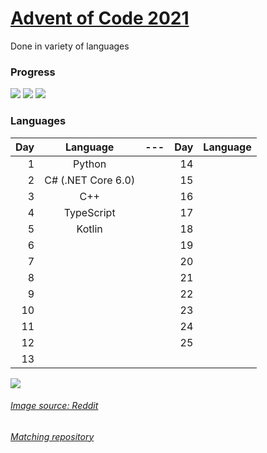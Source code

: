 # [Advent of Code 2021](https://adventofcode.com/2021/about)
Done in variety of languages

### Progress
![](https://img.shields.io/badge/day%20📅-5-blue)
![](https://img.shields.io/badge/stars%20⭐-10-yellow)
![](https://img.shields.io/badge/days%20completed-5-red)

### Languages

| Day | Language | --- | Day | Language |
|----:|:--------:|:---:|----:|:--------:|
|1|Python||14||
|2|C# (.NET Core 6.0)||15||
|3|C++||16||
|4|TypeScript||17||
|5|Kotlin||18||
|6|||19||
|7|||20||
|8|||21||
|9|||22||
|10|||23||
|11|||24||
|12|||25||
|13||

![](https://i.redd.it/nx0xene4l1281.png)

###### [Image source: Reddit](https://www.reddit.com/r/Padoru/comments/r322tw/viego_padoru_league_of_legends/)

###### [Matching repository](https://github.com/Xerisu/Advent-of-Code)
